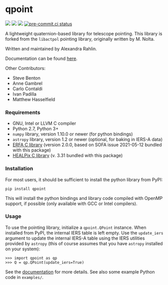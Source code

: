 # qpoint

[![](https://badge.fury.io/py/qpoint.svg)](https://badge.fury.io/py/qpoint)
[![](https://github.com/arahlin/qpoint/actions/workflows/documentation.yaml/badge.svg)](https://github.com/arahlin/qpoint/actions/workflows/documentation.yaml)
[![](https://github.com/arahlin/qpoint/actions/workflows/release.yaml/badge.svg)](https://github.com/arahlin/qpoint/actions/workflows/release.yaml)
[![pre-commit.ci status](https://results.pre-commit.ci/badge/github/arahlin/qpoint/master.svg)](https://results.pre-commit.ci/latest/github/arahlin/qpoint/master)

A lightweight quaternion-based library for telescope pointing.  This library is
forked from the `libactpol` pointing library, originally written by M. Nolta.

Written and maintained by Alexandra Rahlin.

Documentation can be found [here](https://arahlin.github.io/qpoint/).

Other Contributors:

* Steve Benton
* Anne Gambrel
* Carlo Contaldi
* Ivan Padilla
* Matthew Hasselfield

### Requirements

* GNU, Intel or LLVM C compiler
* Python 2.7, Python 3+
* `numpy` library, version 1.10.0 or newer (for python bindings)
* `astropy` library, version 1.2 or newer (optional, for baking in IERS-A data)
* [ERFA C library](https://github.com/liberfa/erfa) (version 2.0.0, based on
  SOFA issue 2021-05-12 bundled with this package)
* [HEALPix C library](http://healpix.sourceforge.net/) (v. 3.31 bundled with
  this package)

### Installation

For most users, it should be sufficient to install the python library from PyPI:

```
pip install qpoint
```

This will install the python bindings and library code compiled with OpenMP
support, if possible (only available with GCC or Intel compilers).

### Usage

To use the pointing library, initialize a `qpoint.QPoint` instance.  When
installed from PyPI, the internal IERS table is left empty.  Use the
`update_iers` argument to update the internal IERS-A table using the IERS
utilities provided by `astropy` (this of course assumes that you have `astropy`
installed on your system):

```
>>> import qpoint as qp
>>> Q = qp.QPoint(update_iers=True)
```

See the [documentation](https://arahlin.github.io/qpoint/) for more details.
See also some example Python code in `examples/`.
